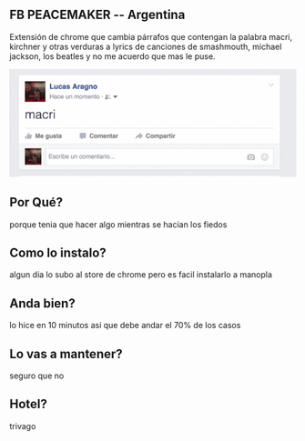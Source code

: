 ## FB PEACEMAKER -- Argentina

Extensión de chrome que cambia párrafos que contengan la palabra macri, kirchner y otras verduras a lyrics de canciones
de smashmouth, michael jackson, los beatles y no me acuerdo que mas le puse.


![demo](docs/JLljfpNsEz.gif)

## Por Qué?
porque tenia que hacer algo mientras se hacian los fiedos

## Como lo instalo?
algun dia lo subo al store de chrome pero es facil instalarlo a manopla

## Anda bien?

lo hice en 10 minutos asi que debe andar el 70% de los casos

## Lo vas a mantener?
seguro que no

## Hotel?
trivago
